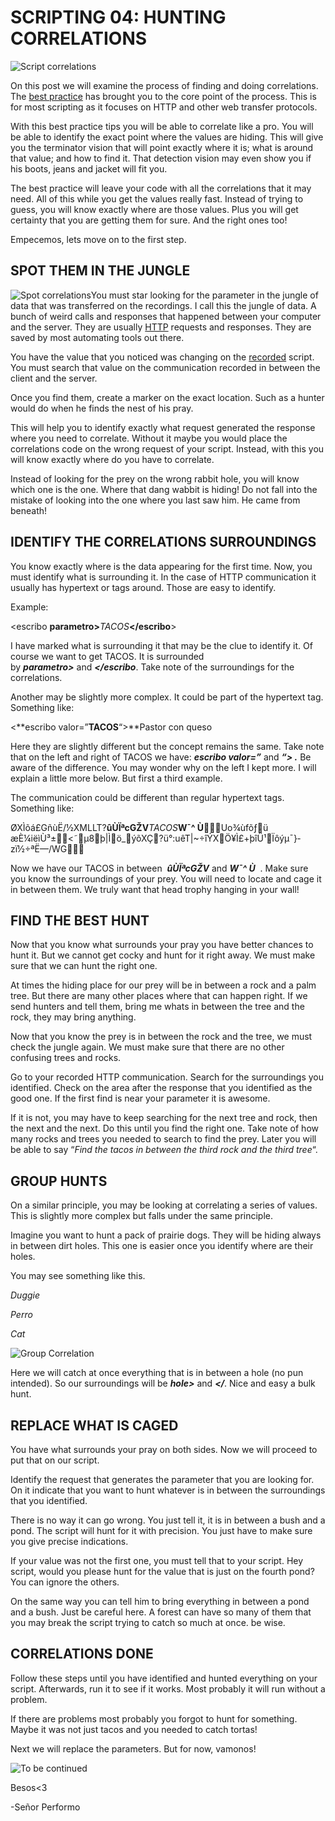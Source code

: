 # SCRIPTING 04: HUNTING CORRELATIONS
  
![Script correlations](https://i0.wp.com/www.srperf.com/wp-content/uploads/2017/08/ArtBoard-Image-34.jpg?fit=1200%2C600&ssl=1)

On this post we will examine the process of finding and doing correlations. The [best practice](https://www.srperf.com/scripting-date-first/) has brought you to the core point of the process. This is for most scripting as it focuses on HTTP and other web transfer protocols.

With this best practice tips you will be able to correlate like a pro. You will be able to identify the exact point where the values are hiding. This will give you the terminator vision that will point exactly where it is; what is around that value; and how to find it. That detection vision may even show you if his boots, jeans and jacket will fit you.

The best practice will leave your code with all the correlations that it may need. All of this while you get the values really fast. Instead of trying to guess, you will know exactly where are those values. Plus you will get certainty that you are getting them for sure. And the right ones too!

Empecemos, lets move on to the first step.

## SPOT THEM IN THE JUNGLE

![Spot correlations](https://i0.wp.com/www.srperf.com/wp-content/uploads/2017/08/jurassic_park_robert_muldoon_H_0615_02.c93fe49de09b2de9701ad9ba5d47b839.jpg?resize=150%2C150&ssl=1)You must star looking for the parameter in the jungle of data that was transferred on the recordings. I call this the jungle of data. A bunch of weird calls and responses that happened between your computer and the server. They are usually [HTTP](https://www.tutorialspoint.com/http/http_requests.htm) requests and responses. They are saved by most automating tools out there.

You have the value that you noticed was changing on the [recorded](https://www.srperf.com/scrpting-02-bring-pairs/) script. You must search that value on the communication recorded in between the client and the server.

Once you find them, create a marker on the exact location. Such as a hunter would do when he finds the nest of his pray.

This will help you to identify exactly what request generated the response where you need to correlate. Without it maybe you would place the correlations code on the wrong request of your script. Instead, with this you will know exactly where do you have to correlate.

Instead of looking for the prey on the wrong rabbit hole, you will know which one is the one. Where that dang wabbit is hiding! Do not fall into the mistake of looking into the one where you last saw him. He came from beneath!

## IDENTIFY THE CORRELATIONS SURROUNDINGS

You know exactly where is the data appearing for the first time. Now, you must identify what is surrounding it. In the case of HTTP communication it usually has hypertext or tags around. Those are easy to identify.

Example:

<escribo **parametro>**_TACOS_**</escribo**>

I have marked what is surrounding it that may be the clue to identify it. Of course we want to get TACOS. It is surrounded by **_parametro>_** and **_</escribo_**. Take note of the surroundings for the correlations.

Another may be slightly more complex. It could be part of the hypertext tag. Something like:

<**escribo valor=”**TACOS**“>**Pastor con queso</escribo>

Here they are slightly different but the concept remains the same. Take note that on the left and right of TACOS we have: _**escribo valor=”**_ and _**“> .**_ Be aware of the difference. You may wonder why on the left I kept more. I will explain a little more below. But first a third example.

The communication could be different than regular hypertext tags. Something like:

ØXÌõá£GñùË/½XMLLT?**ûÙÏªcGŽV**_TACOS_**W¯^ Ù**Uo¾ùfõƒü æÈ¼iëìÙ³±<˜µ8þ|Ìö_ýõXÇ?ü°:uêT|~÷îÝXÖ¥Ì£+þîÜ¹Ïôýµ¯}­zï½÷ªË—/WG

Now we have our TACOS in between  _**ûÙÏªcGŽV**_ and _**W¯^ Ù**_  . Make sure you know the surroundings of your prey. You will need to locate and cage it in between them. We truly want that head trophy hanging in your wall!

## FIND THE BEST HUNT

Now that you know what surrounds your pray you have better chances to hunt it. But we cannot get cocky and hunt for it right away. We must make sure that we can hunt the right one.

At times the hiding place for our prey will be in between a rock and a palm tree. But there are many other places where that can happen right. If we send hunters and tell them, bring me whats in between the tree and the rock, they may bring anything.

Now that you know the prey is in between the rock and the tree, we must check the jungle again. We must make sure that there are no other confusing trees and rocks.

Go to your recorded HTTP communication. Search for the surroundings you identified. Check on the area after the response that you identified as the good one. If the first find is near your parameter it is awesome.

If it is not, you may have to keep searching for the next tree and rock, then the next and the next. Do this until you find the right one. Take note of how many rocks and trees you needed to search to find the prey. Later you will be able to say “_Find the tacos in between the third rock and the third tree_“.

## GROUP HUNTS

On a similar principle, you may be looking at correlating a series of values. This is slightly more complex but falls under the same principle.

Imagine you want to hunt a pack of prairie dogs. They will be hiding always in between dirt holes. This one is easier once you identify where are their holes.

You may see something like this.

_<holes>_

_<hole>Duggie</hole>_

_<hole>Perro</hole>_

_<hole>Cat<hole>_

_</holes>_

![Group Correlation](https://i0.wp.com/www.srperf.com/wp-content/uploads/2017/08/B0hAIIEIcAAU2Bz.jpg?resize=150%2C150&ssl=1)

Here we will catch at once everything that is in between a hole (no pun intended). So our surroundings will be _**hole>**_ and _**</**_. Nice and easy a bulk hunt.

## REPLACE WHAT IS CAGED

You have what surrounds your pray on both sides. Now we will proceed to put that on our script.

Identify the request that generates the parameter that you are looking for. On it indicate that you want to hunt whatever is in between the surroundings that you identified.

There is no way it can go wrong. You just tell it, it is in between a bush and a pond. The script will hunt for it with precision. You just have to make sure you give precise indications.

If your value was not the first one, you must tell that to your script. Hey script, would you please hunt for the value that is just on the fourth pond? You can ignore the others.

On the same way you can tell him to bring everything in between a pond and a bush. Just be careful here. A forest can have so many of them that you may break the script trying to catch so much at once. be wise.

## CORRELATIONS DONE

Follow these steps until you have identified and hunted everything on your script. Afterwards, run it to see if it works. Most probably it will run without a problem.

If there are problems most probably you forgot to hunt for something. Maybe it was not just tacos and you needed to catch tortas!

Next we will replace the parameters. But for now, vamonos!

![To be continued](https://i0.wp.com/www.srperf.com/wp-content/uploads/2017/06/Continuara.png?resize=300%2C95&ssl=1)

Besos<3

-Señor Performo